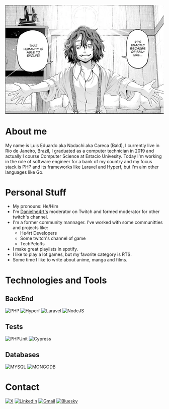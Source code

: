 <div align="center">
<img align="center" src="./assets/tesla.png">
</div>

# About me

My name is Luis Eduardo aka Nadachi aka Careca (Bald), I currently live in Rio de Janeiro, Brazil, I graduated as a computer technician in 2019 and actually I course Computer Science at Estacio Univesity. Today I'm working in the role of software engineer for a bank of my country and my focus stack is PHP and its frameworks like Laravel and Hyperf, but I'm aim other languages like Go.

# Personal Stuff

 + My pronouns: He/Him
 + I'm [Danielhe4rt's](https://twitch.tv/danielhe4rt) moderator on Twitch and formed moderator for other twitch's channel.
 + I'm a former community mannager. I've worked with some communitties and projects like:
    - He4rt Developers
    - Some twitch's channel of game
    - TechPeloRs
 + I make great playlists in spotify.
 + I like to play a lot games, but my favorite category is RTS.
 + Some time I like to write about anime, manga and films.

# Technologies and Tools

## BackEnd
![PHP](https://camo.githubusercontent.com/8215b267e1973986509c91732fd99c9cde3bc3f7f9475fc5727ddbf48b6c3d94/68747470733a2f2f696d672e736869656c64732e696f2f62616467652f2d5048502d3030303f266c6f676f3d706870)
![Hyperf](https://camo.githubusercontent.com/164d9bdf1ba5e418a5dec3f886cbbee4bea98970bbf7fc3a519d300d47c8373c/68747470733a2f2f696d672e736869656c64732e696f2f62616467652f2d4879706572662d3030303f266c6f676f3d687970657266)
![Laravel](https://camo.githubusercontent.com/e2271ca6c15810883fbd83ee15b2ae39af727098494301bfb380a5b944ec2921/68747470733a2f2f696d672e736869656c64732e696f2f62616467652f2d4c61726176656c2d3030303f266c6f676f3d6c61726176656c)
![NodeJS](https://camo.githubusercontent.com/7a7d3d07fae78a06ce3933498318e6b190f18230737327f7312b4d4760c2835d/68747470733a2f2f696d672e736869656c64732e696f2f62616467652f2d4e6f64652e6a732d3030303f266c6f676f3d6e6f6465646f746a73)

## Tests
![PHPUnit](https://camo.githubusercontent.com/29900ca3302a57bb70768f947e8b114c06b4e295fc99af2e2437972a5b423890/68747470733a2f2f696d672e736869656c64732e696f2f62616467652f2d504850556e69742d3030303f266c6f676f3d706870756e6974)
![Cypress](https://camo.githubusercontent.com/ff55f963f4b174567bd2f4142bf1e12aa71ed43951eca158b9d792f5418a0526/68747470733a2f2f696d672e736869656c64732e696f2f62616467652f2d437970726573732d3030303f266c6f676f3d63797072657373)

## Databases

![MYSQL](https://img.shields.io/badge/MySQL-black?style=for-the-badge&logo=mysql&logoColor=white)
![MONGODB](https://img.shields.io/badge/MongoDB-black?style=for-the-badge&logo=mongodb&logoColor=white)

# Contact

[![X](https://img.shields.io/badge/X-%23000000.svg?logo=X&logoColor=white)](https://twitter.com/Luis_Nadachi)
[![LinkedIn](https://custom-icon-badges.demolab.com/badge/LinkedIn-0A66C2?logo=linkedin-white&logoColor=fff)](https://www.linkedin.com/in/luis-eduardo-teixeira/)
[![Gmail](https://img.shields.io/badge/Gmail-D14836?logo=gmail&logoColor=white)](luiseduardort2001@gmail.com)
[![Bluesky](https://img.shields.io/badge/Bluesky-0285FF?logo=bluesky&logoColor=fff)](https://bsky.app/profile/nadachi.bsky.social)


